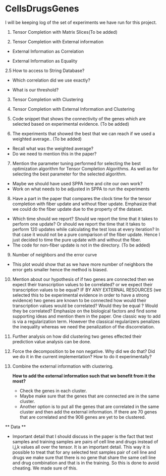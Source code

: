 # CellsDrugsGenes

I will be keeping log of the set of experiments we have run for this project.

1. Tensor Completion with Matrix Slices(To be added)

2. Tensor Completion with External information

  - External Information as Correlation
  
  - External Information as Equality

2.5 How to access to String Database?
  
   - Which correlation did we use exactly?
   
   - What is our threshold?

3. Tensor Completion with Clustering

4. Tensor Completion with External Information and Clustering

5. Code snippet that shows the connectivity of the genes which are selected based on experimental evidence. (To be added)

6. The experiments that showed the best that we can reach if we used a weighted average.. (To be added)
  - Recall what was the weighted average? 
  - Do we need to mention this in the paper?

7. Mention the parameter tuning performed for selecting the best optimization algorithm for Tensor Completion Algorithms. As well as for selecting the best parameter for the selected algorithm. 
  - Maybe we should have used SPPA here and cite our own work?
  - Work on what needs to be adjusted in SPPA to run the experiments

8. Have a part in the paper that compares the clock time for the tensor completion with fiber update and without fiber update. Emphasize that we could do the fiber update due to the property of the dataset.
  - Which time should we report? Should we report the time that it takes to perform one update? Or should we report the time that it takes to perform 120 updates while calculating the test loss at every iteration? In that case it would not be a pure comparison of the fiber update. Hence I just decided to time the pure update with and without the fiber. 
  - The code for non-fiber update is not in the directory. (To be added)
  
9. Number of neighbors and the error curve

  - This plot would show that as we have more number of neighbors the error gets smaller hence the method is biased. 

10. Mention about our hypothesis of if two genes are connected then we expect their transcription values to be correlated? or we expect their transcription values to be equal? IF BY ANY EXTERNAL RESOURCES (we selected this to be experimental evidence in order to have a strong evidence) two genes are known to be connected how would their transcription values would be correlated? Would they be equal ? Would they be correlated? Emphasize on the biological factors and find some supporting ideas and mention them in the paper. One classic way to add is via a regularization term. However the classical regularizers penalizes the inequality whereas we need the penalization of the discorrelation. 

11. Further analysis on how did clustering two genes effected their prediction value analysis can be done.

12. Force the decomposition to be non negative. Why did we do that? Did we do it in the current implementation? How to do it experimentally?

13. Combine the external information with clustering.
    
    **How to add the external information such that we benefit from it the most?**
        
      - Check the genes in each cluster.
      - Maybe make sure that the genes that are connected are in the same cluster. 
      - Another option is to put all the  genes that are correlated in the same cluster and then add the external information. If there are 70 genes that are correlated and the 908 genes are yet to be clustered.
       
  
** Data **
- Important detail that I should discuss in the paper is the fact that test samples and training samples are pairs of cell line and drugs instead of i,j,k values all over the tensor. It is an important detail. This way it is possible to treat that for any selected test samples pair of cell line and drugs we make sure that there is no gene that share the same cell line and drug combination and that is in the training. So this is done to avoid cheating. We made sure of this.
